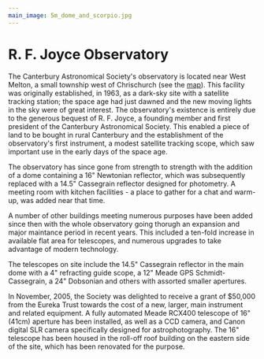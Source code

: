```yaml
---
main_image: 5m_dome_and_scorpio.jpg
---
```


R. F. Joyce Observatory
=======================

The Canterbury Astronomical Society's observatory is located near West Melton,
a small township west of Chrischurch (see the
[map](/observatory/location.html)).  This facility was originally established,
in 1963, as a dark-sky site with a satellite tracking station; the
space age had just dawned and the new moving lights in the sky were of great
interest.  The observatory's existence is entirely due to the generous bequest
of R. F.  Joyce, a founding member and first president of the Canterbury
Astronomical Society.  This enabled a piece of land to be bought in rural
Canterbury and the establishment of the observatory's first instrument, a
modest satellite tracking scope, which saw important use in the early days of
the space age.

The observatory has since gone from strength to strength with the addition of a
dome containing a 16" Newtonian reflector, which was subsequently replaced with
a 14.5" Cassegrain reflector designed for photometry.  A meeting room with
kitchen facilities - a place to gather for a chat and warm-up, was added near
that time.

A number of other buildings meeting numerous purposes have been added since
then with the whole observatory going thorugh an expansion and major maintance
period in recent years. This included a ten-fold increase in available flat
area for telescopes, and numerous upgrades to take advantage of modern
technology.

The telescopes on site include the 14.5" Cassegrain reflector in the main dome
with a 4" refracting guide scope, a 12" Meade GPS Schmidt-Cassegrain, a 24"
Dobsonian and others with assorted smaller apertures.

In November, 2005, the Society was delighted to receive a grant of $50,000 from
the Eureka Trust towards the cost of a new, larger, main instrument and related
equipment. A fully automated Meade RCX400 telescope of 16" (41cm) aperture has
been installed, as well as a CCD camera, and Canon digital SLR camera
specifically designed for astrophotography. The 16" telescope has been housed
in the roll-off roof building on the eastern side of the site, which has been
renovated for the purpose.
